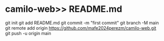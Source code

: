 # camilo-web>> README.md
git init
git add README.md
git commit -m "first commit"
git branch -M main
git remote add origin https://github.com/mafe2024perezm/camilo-web.git
git push -u origin main
